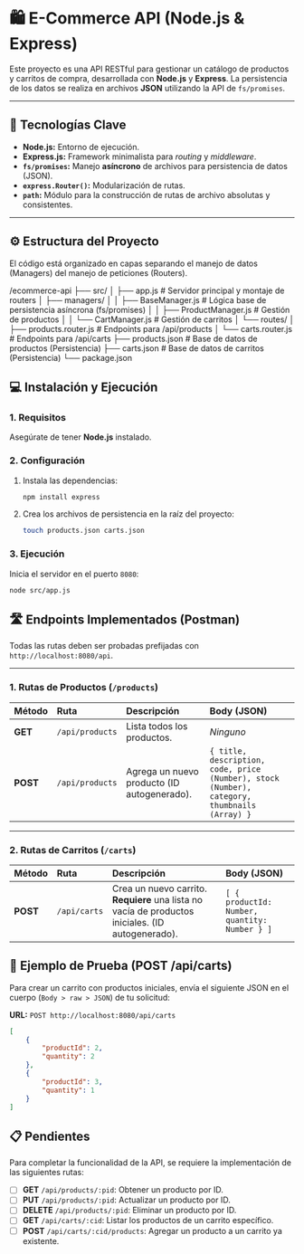 # 🛍️ E-Commerce API (Node.js & Express)

Este proyecto es una API RESTful para gestionar un catálogo de productos y carritos de compra, desarrollada con **Node.js** y **Express**. La persistencia de los datos se realiza en archivos **JSON** utilizando la API de `fs/promises`.

---

## 🚀 Tecnologías Clave

* **Node.js:** Entorno de ejecución.
* **Express.js:** Framework minimalista para *routing* y *middleware*.
* **`fs/promises`:** Manejo **asíncrono** de archivos para persistencia de datos (JSON).
* **`express.Router()`:** Modularización de rutas.
* **`path`:** Módulo para la construcción de rutas de archivo absolutas y consistentes.

---

## ⚙️ Estructura del Proyecto

El código está organizado en capas separando el manejo de datos (Managers) del manejo de peticiones (Routers).

/ecommerce-api
├── src/
│   ├── app.js               # Servidor principal y montaje de routers
│   ├── managers/
│   │   ├── BaseManager.js   # Lógica base de persistencia asíncrona (fs/promises)
│   │   ├── ProductManager.js # Gestión de productos
│   │   └── CartManager.js    # Gestión de carritos
│   └── routes/
│       ├── products.router.js # Endpoints para /api/products
│       └── carts.router.js    # Endpoints para /api/carts
├── products.json            # Base de datos de productos (Persistencia)
├── carts.json               # Base de datos de carritos (Persistencia)
└── package.json

## 💻 Instalación y Ejecución

### 1. Requisitos

Asegúrate de tener **Node.js** instalado.

### 2. Configuración

1.  Instala las dependencias:
    ```bash
    npm install express
    ```
2.  Crea los archivos de persistencia en la raíz del proyecto:
    ```bash
    touch products.json carts.json
    ```

### 3. Ejecución

Inicia el servidor en el puerto `8080`:

```bash
node src/app.js
```

## 🛣️ Endpoints Implementados (Postman)

Todas las rutas deben ser probadas prefijadas con `http://localhost:8080/api`.

---

### 1. Rutas de Productos (`/products`)

| Método | Ruta | Descripción | Body (JSON) |
| :--- | :--- | :--- | :--- |
| **GET** | `/api/products` | Lista todos los productos. | *Ninguno* |
| **POST** | `/api/products` | Agrega un nuevo producto (ID autogenerado). | `{ title, description, code, price (Number), stock (Number), category, thumbnails (Array) }` |

---

### 2. Rutas de Carritos (`/carts`)

| Método | Ruta | Descripción | Body (JSON) |
| :--- | :--- | :--- | :--- |
| **POST** | `/api/carts` | Crea un nuevo carrito. **Requiere** una lista no vacía de productos iniciales. (ID autogenerado). | `[ { productId: Number, quantity: Number } ]` |

## 📝 Ejemplo de Prueba (POST /api/carts)

Para crear un carrito con productos iniciales, envía el siguiente JSON en el cuerpo (`Body > raw > JSON`) de tu solicitud:

**URL:** `POST http://localhost:8080/api/carts`

```json
[
    {
        "productId": 2, 
        "quantity": 2 
    },
    {
        "productId": 3, 
        "quantity": 1 
    }
]
```
## 📋 Pendientes

Para completar la funcionalidad de la API, se requiere la implementación de las siguientes rutas:

* [ ] **GET** `/api/products/:pid`: Obtener un producto por ID.
* [ ] **PUT** `/api/products/:pid`: Actualizar un producto por ID.
* [ ] **DELETE** `/api/products/:pid`: Eliminar un producto por ID.
* [ ] **GET** `/api/carts/:cid`: Listar los productos de un carrito específico.
* [ ] **POST** `/api/carts/:cid/products`: Agregar un producto a un carrito ya existente.